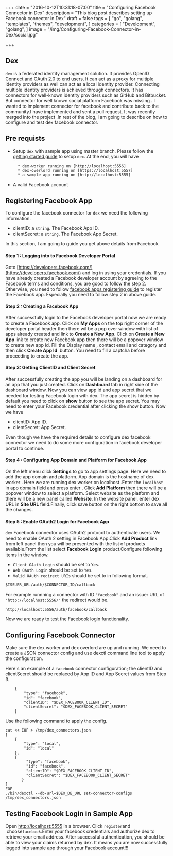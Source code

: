 +++
date = "2016-10-12T10:31:18-07:00"
title = "Configuring Facebook Connector in Dex"
description = "This blog post describes setting up Facebook connector in Dex"
draft = false
tags = [
  "go",
  "golang",
  "templates",
  "themes",
  "development",
]
categories = [
  "Development",
  "golang",
]
image = "/img/Configuring-Facebook-Connector-in-Dex/social.jpg"

+++

## Dex

`dex` is a federated identity management solution. It provides OpenID Connect and OAuth 2.0 to end users. It can act as a proxy for multiple identity providers as well can act as a local identity provider. Connecting multiple identity providers is achieved through connectors. It has connectors for well-known identity providers such as GitHub and Bitbucket. But connector for well known social platform Facebook was missing . I wanted to implement connector for facebook and contribute back to the community.I have implemented and sent a pull request. It was recently merged into the project .In rest of the blog, i am going to describe on how to configure and test dex facebook connector.

## Pre requists

* Setup `dex` with sample app using master branch.
Please follow the [getting started guide](https://github.com/coreos/dex/blob/master/Documentation/getting-started.md) to setup `dex`. At the end, you will have

        * dex-worker running on [http://localhost:5556]
        * dex-overlord running on [https://localhost:5557]
        * a sample app running on [http://localhost:5555]

* A valid Facebook account

## Registering Facebook App

To configure the facebook connector for `dex` we need the following information.
 
* clientID: a `string`. The Facebook App ID.
* clientSecret: a `string`. The Facebook App Secret.

In this section, I am going to guide you get above details from Facebook

#### Step 1 : Logging into to Facebook Developer Portal

Goto [https://developers.facebook.com/](https://developers.facebook.com/) and log in using your credentials. If you have already created a Facebook developer account by agreeing to the Facebook terms and conditions, you are good to follow the step 2. Otherwise, you need to follow [facebook apps registering guide](https://developers.facebook.com/docs/apps/register) to register the Facebook app. Especially you need to follow step 2 in above guide.

#### Step 2 : Creating a Facebook App

After successfully login to the Facebook developer portal now we are ready to create a Facebook app. Click on **My Apps** on the top right corner of the developer portal header then there wil be a pop over window with list of apps already created and link to **Create a New App**. Click on **Create a New App** link to create new Facebook app then there will be a popover window to create new app id. Fill the Display name , contact email and category and then click **Create App Id**  button. You need to fill a captcha before proceeding to create the app. 

#### Step 3: Getting ClientID and Client Secret

After successfully creating the app you will be landing on a dashboard for an app that you just created. Click on **Dashboard** tab in right side of the dashboard window. Now you can view app id and app secret that we needed for testing Facebook login with dex. The app secret is hidden by default you need to click on **show** button to see the app secret. You may need to enter your Facebook credential after clicking the show button. Now we have

* clientID: App ID.
* clientSecret: App Secret.

Even though we have the required details to configure dex facebook connector we need to do some more configuration in facebook developer portal to continue.

#### Step 4 : Configuring App Domain and Platform for Facebook App

On the left menu click **Settings** to go to app settings page. Here we need to add the app domain and platform. App domain is the hostname of dex worker . Here we are running dex worker on localhost .Enter the `localhost` in app domain field and press enter . Click **Add Platform** then there will be a popover window to select a platform. Select website as the platform and there will be a new panel called **Website**. In the website panel, enter dex URL in **Site URL** field.Finally, click save button on the right bottom to save all the changes.

#### Step 5 : Enable OAuth2 Login for Facebook App

`dex` Facebook connector uses OAuth2 protocol to authenticate users. We need to enable OAuth 2 setting in Facebook App.Click **Add Product** link from left panel then you will be presented with the list of products available.From the list select **Facebook Login** product.Configure following items in the window.

   * `Client OAuth Login` should be set to `Yes`. 
   * `Web OAuth Login` should be set to `Yes`. 
   * `Valid OAuth redirect URIs` should be set to in following format.

```
$ISSUER_URL/auth/$CONNECTOR_ID/callback
```

For example runnning a connector with ID `"facebook"` and an issuer URL of `"http://localhost:5556/"` the redirect would be.

```
http://localhost:5556/auth/facebook/callback
```

Now we are ready to test the Facebook login functionality.

## Configuring Facebook Connector

Make sure the dex worker and dex overlord are up and running. We need to create a JSON connector config and use dexctl command line tool to apply the configuration.

Here's an example of a `facebook` connector configuration; the clientID and clientSecret should be replaced by App ID and App Secret values from Step 3.

```
    {
        "type": "facebook",
        "id": "facebook",
        "clientID": "$DEX_FACEBOOK_CLIENT_ID",
        "clientSecret": "$DEX_FACEBOOK_CLIENT_SECRET"
    }
``` 
Use the following command to apply the config.
```
cat << EOF > /tmp/dex_connectors.json
[
	{
		"type": "local",
		"id": "local"
	},
	{
         "type": "facebook",
         "id": "facebook",
         "clientID": "$DEX_FACEBOOK_CLIENT_ID",
         "clientSecret": "$DEX_FACEBOOK_CLIENT_SECRET"	
       } 
]
EOF
./bin/dexctl --db-url=$DEX_DB_URL set-connector-configs /tmp/dex_connectors.json
```
## Testing Facebook Login in Sample App

Open [http://localhost:5555](http://localhost:5555) in a browser. Click `register`and  choose`facebook`.Enter your facebook credentials and authorize dex to retrieve your email address. After successful authentication, you should be able to view your claims returned by dex. It means you are now successfully logged into sample app through your Facebook account!!!

